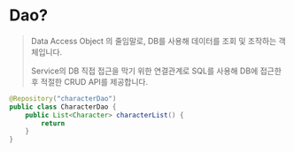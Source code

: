 # Dao?

> Data Access Object 의 줄임말로, DB를 사용해 데이터를 조회 및 조작하는 객체입니다.
>
> Service의 DB 직접 접근을 막기 위한 연결관계로 SQL를 사용해 DB에 접근한 후 적절한 CRUD API를 제공합니다.



```java
@Repository("characterDao")
public class CharacterDao {
	public List<Character> characterList() {
		return
	}
}
```
